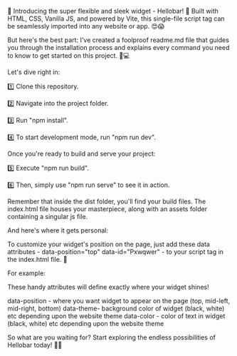  🚀 Introducing the super flexible and sleek widget - Hellobar! 🎉 Built with HTML, CSS, Vanilla JS, and powered by Vite, this single-file script tag can be seamlessly imported into any website or app. 😍😱

But here's the best part: I've created a foolproof readme.md file that guides you through the installation process and explains every command you need to know to get started on this project. 💯💻

Let's dive right in:

1️⃣ Clone this repository.

2️⃣ Navigate into the project folder.

3️⃣ Run "npm install".

4️⃣ To start development mode, run "npm run dev".

Once you're ready to build and serve your project:

5️⃣ Execute "npm run build".

6️⃣ Then, simply use "npm run serve" to see it in action.

Remember that inside the dist folder, you'll find your build files. The index.html file houses your masterpiece, along with an assets folder containing a singular js file.

And here's where it gets personal:

To customize your widget's position on the page, just add these data attributes - data-position="top" data-id="Pxwqwer" - to your script tag in the index.html file. 🤩

For example:

These handy attributes will define exactly where your widget shines!

<script type="module" src="/main.js" 
    data-position="mid-right" 
    data-id="Pxwqwer"
    data-theme="black"
    data-color="#fff"
    ></script>

data-position - where you want widget to appear on the page (top, mid-left, mid-right, bottom)
data-theme- background color of widget (black, white) etc depending upon the website theme
data-color - color of text in widget (black, white) etc depending upon the website theme

So what are you waiting for? Start exploring the endless possibilities of Hellobar today! 💪💼

